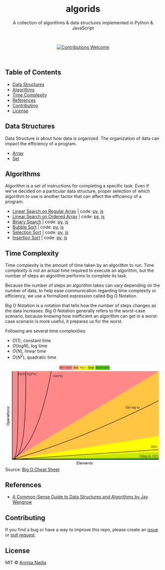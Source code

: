 <div align="center">
  <br>
  <h1>algorids</h1>
  <p>A collection of algorithms & data structures implemented in Python & JavaScript</p>
  <br>
  <p align="center">
    <a href="https://github.com/nadiannis/algorids/issues"><img alt="Contributions Welcome" src="https://img.shields.io/badge/contributions-welcome-blue.svg?style=flat"></a>
  </p>
  <br>
</div>

## Table of Contents

- [Data Structures](#data-structures)
- [Algorithms](#algorithms)
- [Time Complexity](#time-complexity)
- [References](#references)
- [Contributing](#contributing)
- [License](#license)

## Data Structures

Data Structure is about how data is organized. The organization of data can impact the efficiency of a program.

- [Array](https://github.com/nadiannis/algorids/tree/main/data-structures/array)
- [Set](https://github.com/nadiannis/algorids/tree/main/data-structures/set)

## Algorithms

Algorithm is a set of instructions for completing a specific task. Even if we've decided on a particular data structure, proper selection of which algorithm to use is another factor that can affect the efficiency of a program.

- [Linear Search on Regular Array](https://github.com/nadiannis/algorids/tree/main/algorithms/linear-search) | code: [py](https://github.com/nadiannis/algorids/blob/main/algorithms/linear-search/linear_search.py), [js](https://github.com/nadiannis/algorids/blob/main/algorithms/linear-search/linear_search.js)
- [Linear Search on Ordered Array](https://github.com/nadiannis/algorids/tree/main/algorithms/linear-search) | code: [py](https://github.com/nadiannis/algorids/blob/main/algorithms/linear-search/linear_search_ordered.py), [js](https://github.com/nadiannis/algorids/blob/main/algorithms/linear-search/linear_search_ordered.js)
- [Binary Search](https://github.com/nadiannis/algorids/tree/main/algorithms/binary-search) | code: [py](https://github.com/nadiannis/algorids/blob/main/algorithms/binary-search/binary_search.py), [js](https://github.com/nadiannis/algorids/blob/main/algorithms/binary-search/binary_search.js)
- [Bubble Sort](https://github.com/nadiannis/algorids/tree/main/algorithms/bubble-sort) | code: [py](https://github.com/nadiannis/algorids/tree/main/algorithms/bubble-sort/bubble_sort.py), [js](https://github.com/nadiannis/algorids/tree/main/algorithms/bubble-sort/bubble_sort.js)
- [Selection Sort](https://github.com/nadiannis/algorids/tree/main/algorithms/selection-sort) | code: [py](https://github.com/nadiannis/algorids/tree/main/algorithms/selection-sort/selection_sort.py), [js](https://github.com/nadiannis/algorids/tree/main/algorithms/selection-sort/selection_sort.js)
- [Insertion Sort](https://github.com/nadiannis/algorids/tree/main/algorithms/insertion-sort) | code: [py](https://github.com/nadiannis/algorids/tree/main/algorithms/insertion-sort/insertion_sort.py), [js](https://github.com/nadiannis/algorids/tree/main/algorithms/insertion-sort/insertion_sort.js)

## Time Complexity

Time complexity is the amount of time taken by an algorithm to run. Time complexity is not an actual time required to execute an algorithm, but the number of steps an algorithm performs to complete its task.

Because the number of steps an algorithm takes can vary depending on the number of data, to help ease communication regarding time complexity or efficiency, we use a formalized expression called Big O Notation.

Big O Notation is a notation that tells how the number of steps changes as the data increases. Big O Notation generally refers to the worst-case scenario, because knowing how inefficient an algorithm can get in a worst-case scenario is more useful, it prepares us for the worst.

Following are several time complexities:

- $O(1)$, constant time
- $O(log N)$, log time
- $O(N)$, linear time
- $O(N^2)$, quadratic time

![Big O Graphs](./img/big-o-graph.jpg)
Source: [Big O Cheat Sheet](https://www.bigocheatsheet.com)

## References

- [A Common-Sense Guide to Data Structures and Algorithms by Jay Wengrow](https://www.amazon.com/Common-Sense-Guide-Structures-Algorithms-Second/dp/1680507222)

## Contributing

If you find a bug or have a way to improve this repo, please create an [issue](https://github.com/nadiannis/algorids/issues) or [pull request](https://github.com/nadiannis/algorids/pulls).

## License

MIT © [Annisa Nadia](https://github.com/nadiannis)

